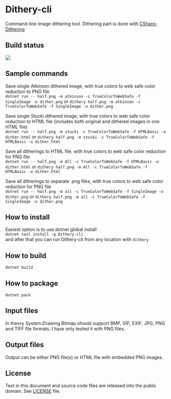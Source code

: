 # Dithery-cli
 Command-line image dithering tool. Dithering part is done with [CSharp-Dithering](https://github.com/mcraiha/CSharp-Dithering)

## Build status
![](https://github.com/mcraiha/Dithery-cli/workflows/.NET%20Core/badge.svg)

## Sample commands
Save single Atkinson dithered image, with true colors to web safe color reduction to PNG file  
`dotnet run -- half.png -m atkinson -c TrueColorToWebSafe -f SingleImage -o dither.png`
or
`dithery half.png -m atkinson -c TrueColorToWebSafe -f SingleImage -o dither.png`

Save single Stucki dithered image, with true colors to web safe color reduction to HTML file (includes both original and dithered images in one HTML file)  
`dotnet run -- half.png -m stucki -c TrueColorToWebSafe -f HTMLBasic -o dither.html`
or
`dithery half.png -m stucki -c TrueColorToWebSafe -f HTMLBasic -o dither.html`

Save all ditherings to HTML file, with true colors to web safe color reduction for PNG file  
`dotnet run -- half.png -m All -c TrueColorToWebSafe -f HTMLBasic -o dither.html`
or
`dithery half.png -m All -c TrueColorToWebSafe -f HTMLBasic -o dither.html`

Save all ditherings to separate .png files, with true colors to web safe color reduction for PNG file  
`dotnet run -- half.png -m all -c TrueColorToWebSafe -f SingleImage -o dither.png`
or
`dithery half.png -m all -c TrueColorToWebSafe -f SingleImage -o dither.png`

## How to install
Easiest option is to use dotnet global install  
`dotnet tool install -g Dithery-cli`  
and after that you can run Dithery-cli from any location with `dithery`

## How to build
`dotnet build`

## How to package
`dotnet pack`

## Input files
In theory System.Drawing.Bitmap should support BMP, GIF, EXIF, JPG, PNG and TIFF file formats. I have only tested it with PNG files.

## Output files
Output can be either PNG file(s) or HTML file with embedded PNG images. 

## License
Text in this document and source code files are released into the public domain. See [LICENSE](https://github.com/mcraiha/Dithery-cli/blob/master/LICENSE) file.